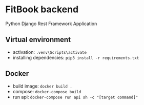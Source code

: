 # FitBook backend
Python Django Rest Framework Application

## Virtual environment
 - activation: `.venv\Scripts\activate`
 - installing dependencies: `pip3 install -r requirements.txt`

## Docker
 - build image: `docker build .`
 - compose: `docker-compose build`
 - run api: `docker-compose run api sh -c "[target command]"`
